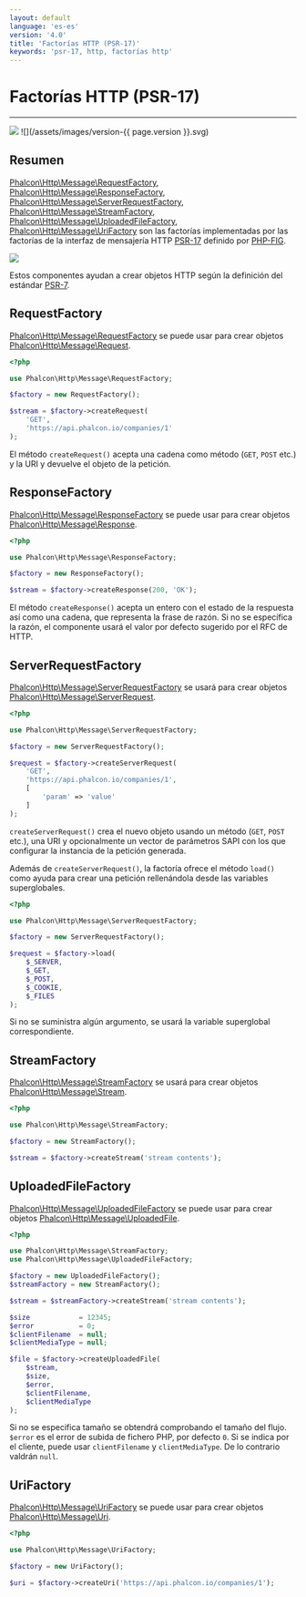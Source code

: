 ```yaml
---
layout: default
language: 'es-es'
version: '4.0'
title: 'Factorías HTTP (PSR-17)'
keywords: 'psr-17, http, factorías http'
---
```


# Factorías HTTP (PSR-17)

* * *

![](/assets/images/document-status-stable-success.svg) ![](/assets/images/version-{{ page.version }}.svg)

## Resumen

[Phalcon\Http\Message\RequestFactory](api/phalcon_http#http-message-requestfactory), [Phalcon\Http\Message\ResponseFactory](api/phalcon_http#http-message-responsefactory), [Phalcon\Http\Message\ServerRequestFactory](api/phalcon_http#http-message-serverrequestfactory), [Phalcon\Http\Message\StreamFactory](api/phalcon_http#http-message-streamfactory), [Phalcon\Http\Message\UploadedFileFactory](api/phalcon_http#http-message-uploadedfilefactory), [Phalcon\Http\Message\UriFactory](api/phalcon_http#http-message-urifactory) son las factorías implementadas por las factorías de la interfaz de mensajería HTTP [PSR-17](https://www.php-fig.org/psr/psr-17/) definido por [PHP-FIG](https://www.php-fig.org/).

![](/assets/images/implements-psr--17-blue.svg)

Estos componentes ayudan a crear objetos HTTP según la definición del estándar [PSR-7](https://www.php-fig.org/psr/psr-7/).

## RequestFactory

[Phalcon\Http\Message\RequestFactory](api/phalcon_http#http-message-requestfactory) se puede usar para crear objetos [Phalcon\Http\Message\Request](api/phalcon_http#http-message-request).

```php
<?php

use Phalcon\Http\Message\RequestFactory;

$factory = new RequestFactory();

$stream = $factory->createRequest(
    'GET', 
    'https://api.phalcon.io/companies/1'
);
```

El método `createRequest()` acepta una cadena como método (`GET`, `POST` etc.) y la URI y devuelve el objeto de la petición.

## ResponseFactory

[Phalcon\Http\Message\ResponseFactory](api/phalcon_http#http-message-responsefactory) se puede usar para crear objetos [Phalcon\Http\Message\Response](api/phalcon_http#http-message-response).

```php
<?php

use Phalcon\Http\Message\ResponseFactory;

$factory = new ResponseFactory();

$stream = $factory->createResponse(200, 'OK');
```

El método `createResponse()` acepta un entero con el estado de la respuesta así como una cadena, que representa la frase de razón. Si no se específica la razón, el componente usará el valor por defecto sugerido por el RFC de HTTP.

## ServerRequestFactory

[Phalcon\Http\Message\ServerRequestFactory](api/phalcon_http#http-message-serverrequestfactory) se usará para crear objetos [Phalcon\Http\Message\ServerRequest](api/phalcon_http#http-message-serverrequest).

```php
<?php

use Phalcon\Http\Message\ServerRequestFactory;

$factory = new ServerRequestFactory();

$request = $factory->createServerRequest(
    'GET', 
    'https://api.phalcon.io/companies/1',
    [
        'param' => 'value'
    ]
);
```

`createServerRequest()` crea el nuevo objeto usando un método (`GET`, `POST` etc.), una URI y opcionalmente un vector de parámetros SAPI con los que configurar la instancia de la petición generada.

Además de `createServerRequest()`, la factoría ofrece el método `load()` como ayuda para crear una petición rellenándola desde las variables superglobales.

```php
<?php

use Phalcon\Http\Message\ServerRequestFactory;

$factory = new ServerRequestFactory();

$request = $factory->load(
    $_SERVER,
    $_GET,
    $_POST,
    $_COOKIE,
    $_FILES
);
```

Si no se suministra algún argumento, se usará la variable superglobal correspondiente.

## StreamFactory

[Phalcon\Http\Message\StreamFactory](api/phalcon_http#http-message-streamfactory) se usará para crear objetos [Phalcon\Http\Message\Stream](api/phalcon_http#http-message-stream).

```php
<?php

use Phalcon\Http\Message\StreamFactory;

$factory = new StreamFactory();

$stream = $factory->createStream('stream contents');
```

## UploadedFileFactory

[Phalcon\Http\Message\UploadedFileFactory](api/phalcon_http#http-message-uploadedfilefactory) se puede usar para crear objetos [Phalcon\Http\Message\UploadedFile](api/phalcon_http#http-message-uploadedfile).

```php
<?php

use Phalcon\Http\Message\StreamFactory;
use Phalcon\Http\Message\UploadedFileFactory;

$factory = new UploadedFileFactory();
$streamFactory = new StreamFactory();

$stream = $streamFactory->createStream('stream contents');

$size            = 12345;
$error           = 0;
$clientFilename  = null;
$clientMediaType = null;

$file = $factory->createUploadedFile(
    $stream,
    $size,
    $error,
    $clientFilename,
    $clientMediaType
);
```

Si no se especifica tamaño se obtendrá comprobando el tamaño del flujo. `$error` es el error de subida de fichero PHP, por defecto `0`. Si se indica por el cliente, puede usar `clientFilename` y `clientMediaType`. De lo contrario valdrán `null`.

## UriFactory

[Phalcon\Http\Message\UriFactory](api/phalcon_http#http-message-urifactory) se puede usar para crear objetos [Phalcon\Http\Message\Uri](api/phalcon_http#http-message-uri).

```php
<?php

use Phalcon\Http\Message\UriFactory;

$factory = new UriFactory();

$uri = $factory->createUri('https://api.phalcon.io/companies/1');
```